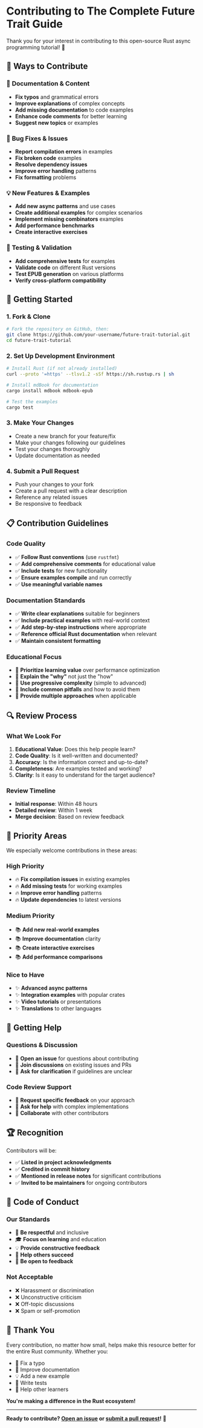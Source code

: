 # Contributing to The Complete Future Trait Guide

Thank you for your interest in contributing to this open-source Rust async programming tutorial! 🦀

## 🌟 **Ways to Contribute**

### 📝 **Documentation & Content**
- **Fix typos** and grammatical errors
- **Improve explanations** of complex concepts
- **Add missing documentation** to code examples
- **Enhance code comments** for better learning
- **Suggest new topics** or examples

### 🐛 **Bug Fixes & Issues**
- **Report compilation errors** in examples
- **Fix broken code** examples
- **Resolve dependency issues**
- **Improve error handling** patterns
- **Fix formatting** problems

### 💡 **New Features & Examples**
- **Add new async patterns** and use cases
- **Create additional examples** for complex scenarios
- **Implement missing combinators** examples
- **Add performance benchmarks**
- **Create interactive exercises**

### 🧪 **Testing & Validation**
- **Add comprehensive tests** for examples
- **Validate code** on different Rust versions
- **Test EPUB generation** on various platforms
- **Verify cross-platform compatibility**

## 🚀 **Getting Started**

### 1. **Fork & Clone**
```bash
# Fork the repository on GitHub, then:
git clone https://github.com/your-username/future-trait-tutorial.git
cd future-trait-tutorial
```

### 2. **Set Up Development Environment**
```bash
# Install Rust (if not already installed)
curl --proto '=https' --tlsv1.2 -sSf https://sh.rustup.rs | sh

# Install mdBook for documentation
cargo install mdbook mdbook-epub

# Test the examples
cargo test
```

### 3. **Make Your Changes**
- Create a new branch for your feature/fix
- Make your changes following our guidelines
- Test your changes thoroughly
- Update documentation as needed

### 4. **Submit a Pull Request**
- Push your changes to your fork
- Create a pull request with a clear description
- Reference any related issues
- Be responsive to feedback

## 📋 **Contribution Guidelines**

### **Code Quality**
- ✅ **Follow Rust conventions** (use `rustfmt`)
- ✅ **Add comprehensive comments** for educational value
- ✅ **Include tests** for new functionality
- ✅ **Ensure examples compile** and run correctly
- ✅ **Use meaningful variable names**

### **Documentation Standards**
- ✅ **Write clear explanations** suitable for beginners
- ✅ **Include practical examples** with real-world context
- ✅ **Add step-by-step instructions** where appropriate
- ✅ **Reference official Rust documentation** when relevant
- ✅ **Maintain consistent formatting**

### **Educational Focus**
- 🎯 **Prioritize learning value** over performance optimization
- 🎯 **Explain the "why"** not just the "how"
- 🎯 **Use progressive complexity** (simple to advanced)
- 🎯 **Include common pitfalls** and how to avoid them
- 🎯 **Provide multiple approaches** when applicable

## 🔍 **Review Process**

### **What We Look For**
1. **Educational Value**: Does this help people learn?
2. **Code Quality**: Is it well-written and documented?
3. **Accuracy**: Is the information correct and up-to-date?
4. **Completeness**: Are examples tested and working?
5. **Clarity**: Is it easy to understand for the target audience?

### **Review Timeline**
- **Initial response**: Within 48 hours
- **Detailed review**: Within 1 week
- **Merge decision**: Based on review feedback

## 🎯 **Priority Areas**

We especially welcome contributions in these areas:

### **High Priority**
- 🔥 **Fix compilation issues** in existing examples
- 🔥 **Add missing tests** for working examples
- 🔥 **Improve error handling** patterns
- 🔥 **Update dependencies** to latest versions

### **Medium Priority**
- 📚 **Add new real-world examples**
- 📚 **Improve documentation** clarity
- 📚 **Create interactive exercises**
- 📚 **Add performance comparisons**

### **Nice to Have**
- ✨ **Advanced async patterns**
- ✨ **Integration examples** with popular crates
- ✨ **Video tutorials** or presentations
- ✨ **Translations** to other languages

## 💬 **Getting Help**

### **Questions & Discussion**
- 💭 **Open an issue** for questions about contributing
- 💭 **Join discussions** on existing issues and PRs
- 💭 **Ask for clarification** if guidelines are unclear

### **Code Review Support**
- 🤝 **Request specific feedback** on your approach
- 🤝 **Ask for help** with complex implementations
- 🤝 **Collaborate** with other contributors

## 🏆 **Recognition**

Contributors will be:
- ✅ **Listed in project acknowledgments**
- ✅ **Credited in commit history**
- ✅ **Mentioned in release notes** for significant contributions
- ✅ **Invited to be maintainers** for ongoing contributors

## 📜 **Code of Conduct**

### **Our Standards**
- 🤝 **Be respectful** and inclusive
- 🎓 **Focus on learning** and education
- 💡 **Provide constructive feedback**
- 🌟 **Help others succeed**
- 🔄 **Be open to feedback**

### **Not Acceptable**
- ❌ Harassment or discrimination
- ❌ Unconstructive criticism
- ❌ Off-topic discussions
- ❌ Spam or self-promotion

## 🙏 **Thank You**

Every contribution, no matter how small, helps make this resource better for the entire Rust community. Whether you:

- 🐛 Fix a typo
- 📝 Improve documentation  
- 💡 Add a new example
- 🧪 Write tests
- 💬 Help other learners

**You're making a difference in the Rust ecosystem!**

---

**Ready to contribute? [Open an issue](https://github.com/your-repo/future-trait-tutorial/issues) or [submit a pull request](https://github.com/your-repo/future-trait-tutorial/pulls)!** 🚀 